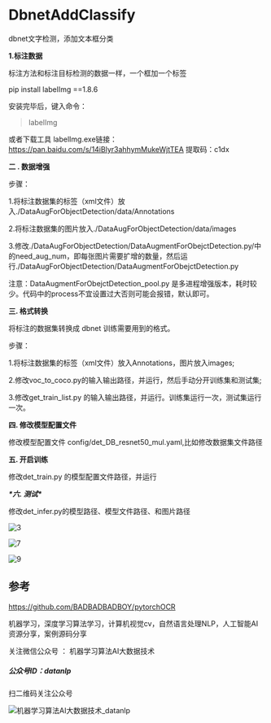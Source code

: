 # DbnetAddClassify
dbnet文字检测，添加文本框分类



**1.标注数据**



标注方法和标注目标检测的数据一样，一个框加一个标签

 pip install labelImg ==1.8.6

安装完毕后，键入命令：

> labelImg



或者下载工具  labelImg.exe链接：https://pan.baidu.com/s/14iBlyr3ahhymMukeWjtTEA 提取码：c1dx



**二 . 数据增强**



步骤：

1.将标注数据集的标签（xml文件）放入./DataAugForObjectDetection/data/Annotations

2.将标注数据集的图片放入./DataAugForObjectDetection/data/images

3.修改./DataAugForObjectDetection/DataAugmentForObejctDetection.py/中的need_aug_num，即每张图片需要扩增的数量，然后运行./DataAugForObjectDetection/DataAugmentForObejctDetection.py



注意：DataAugmentForObejctDetection_pool.py 是多进程增强版本，耗时较少。代码中的process不宜设置过大否则可能会报错，默认即可。



**三. 格式转换**



将标注的数据集转换成 dbnet 训练需要用到的格式。

步骤：

1.将标注数据集的标签（xml文件）放入Annotations，图片放入images;

2.修改voc_to_coco.py的输入输出路径，并运行，然后手动分开训练集和测试集;

3.修改get_train_list.py 的输入输出路径，并运行。训练集运行一次，测试集运行一次。



**四. 修改模型配置文件**

修改模型配置文件 config/det_DB_resnet50_mul.yaml,比如修改数据集文件路径



**五. 开启训练**

修改det_train.py 的模型配置文件路径，并运行



***\*六. 测试\****

修改det_infer.py的模型路径、模型文件路径、和图片路径

![3](https://user-images.githubusercontent.com/24771833/178769560-c8db79fb-0c06-43c2-981b-77092e1b1026.jpg)

![7](https://user-images.githubusercontent.com/24771833/178769763-5c7b19c3-ef0e-4c87-a232-2f02f76a7d88.jpg)

![9](https://user-images.githubusercontent.com/24771833/178769838-f6e61135-90f6-4f61-a8f2-e062c2572da6.jpg)


## 参考

https://github.com/BADBADBADBOY/pytorchOCR





机器学习，深度学习算法学习，计算机视觉cv，自然语言处理NLP，人工智能AI资源分享，案例源码分享

关注微信公众号 ： 机器学习算法AI大数据技术

##### 公众号ID：datanlp

扫二维码关注公众号


![机器学习算法AI大数据技术_datanlp](https://user-images.githubusercontent.com/24771833/178769996-f7dd23e9-9997-4380-9a7f-3a0cd16e6fee.jpg)
